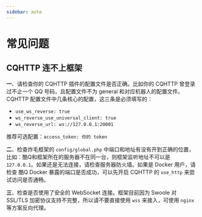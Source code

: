 ```yaml
---
sidebar: auto
---
```

# 常见问题

## CQHTTP 连不上框架

**一**、请检查你的 CQHTTP 插件的配置文件是否正确。比如你的 CQHTTP 曾登录过不止一个 QQ 号码，且配置文件不为 general 和对应机器人的配置文件。CQHTTP 配置文件中几条核心的配置，这三条是必须填写的：

- `use_ws_reverse: true`
- `ws_reverse_use_universal_client: true`
- `ws_reverse_url: ws://127.0.0.1:20001`

推荐可选配置：`access_token: 你的 token`

**二**、检查炸毛框架的 `config/global.php` 中端口和地址有没有开到正确的位置，比如：酷Q和框架所在的服务器不在同一台，则框架监听地址不可以是 `127.0.0.1`。如果还是无法连接，请检查服务器防火墙。如果是 Docker 用户，请检查 酷Q Docker 暴露的端口是否成功，可以先开启 CQHTTP 的 `use_http` 来尝试访问是否通畅。

**三**、检查是否使用了安全的 WebSocket 连接。框架目前因为 Swoole 对 SSL/TLS 加密协议支持不完整，所以请不要直接使用 `wss` 来接入，可使用 `nginx` 等方案反向代理。

